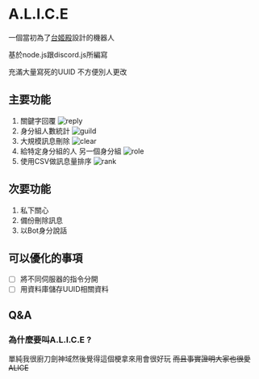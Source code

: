 # A.L.I.C.E
一個當初為了[台姬殿](https://discord.gg/tvpc)設計的機器人

基於node.js跟discord.js所編寫

充滿大量寫死的UUID 不方便別人更改

## 主要功能
1. 關鍵字回覆
![reply](https://i.imgur.com/CBpNraV.gif)
2. 身分組人數統計
![guild](https://i.imgur.com/gW28cFV.gif)
3. 大規模訊息刪除
![clear](https://i.imgur.com/Ojmm4oB.gif)
4. 給特定身分組的人 另一個身分組
![role](https://i.imgur.com/2TZrWWV.gif)
5. 使用CSV做訊息量排序
![rank](https://i.imgur.com/fSDm2MU.gif)

## 次要功能
1. 私下關心
2. 備份刪除訊息
3. 以Bot身分說話

## 可以優化的事項
- [ ] 將不同伺服器的指令分開
- [ ] 用資料庫儲存UUID相關資料

## Q&A
### 為什麼要叫A.L.I.C.E ?
單純我很廚刀劍神域然後覺得這個梗拿來用會很好玩
~~而且事實證明大家也很愛ALICE~~
